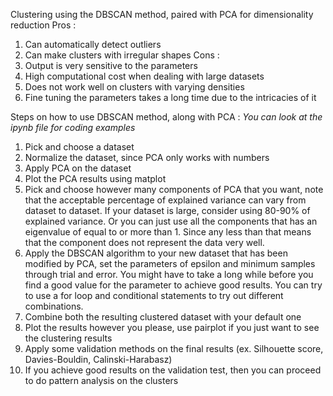 Clustering using the DBSCAN method, paired with PCA for dimensionality reduction
Pros :
  1. Can automatically detect outliers
  2. Can make clusters with irregular shapes
Cons :
  1. Output is very sensitive to the parameters
  2. High computational cost when dealing with large datasets
  3. Does not work well on clusters with varying densities
  4. Fine tuning the parameters takes a long time due to the intricacies of it

Steps on how to use DBSCAN method, along with PCA :
*You can look at the ipynb file for coding examples*
  1. Pick and choose a dataset
  2. Normalize the dataset, since PCA only works with numbers
  3. Apply PCA on the dataset
  4. Plot the PCA results using matplot
  5. Pick and choose however many components of PCA that you want, note that the acceptable
     percentage of explained variance can vary from dataset to dataset. If your dataset is large,
     consider using 80-90% of explained variance. Or you can just use all the components that has
     an eigenvalue of equal to or more than 1. Since any less than that means that the component
     does not represent the data very well.
  6. Apply the DBSCAN algorithm to your new dataset that has been modified by PCA, set the parameters
     of epsilon and minimum samples through trial and error. You might have to take a long while before
     you find a good value for the parameter to achieve good results. You can try to use a for loop and
     conditional statements to try out different combinations. 
  8. Combine both the resulting clustered dataset with your default one
  9. Plot the results however you please, use pairplot if you just want to see the clustering results
  10. Apply some validation methods on the final results (ex. Silhouette score, Davies-Bouldin, Calinski-Harabasz)
  11. If you achieve good results on the validation test, then you can proceed to do pattern analysis on the clusters
